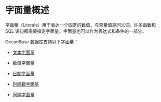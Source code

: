 字面量概述 
==========================

字面量（Literals）用于表达一个固定的数值，与常量值是同义词。许多函数和 SQL 语句都需要指定字面量，字面量也可以作为表达式和条件的一部分。

OceanBase 数据库支持以下字面量：

* [文本字面量](../3.literal-1/2.literal-value-of-text.md)

  

* [数值字面量](../3.literal-1/3.numeric-literal.md)

  

* [日期字面量](4.date-and-time-literal/1.date-literal.md)

  

* [时间戳字面量](4.date-and-time-literal/2.timestamp-literal.md)

  

* [间隔字面量](../3.literal-1/5.interval-literal.md)

  




